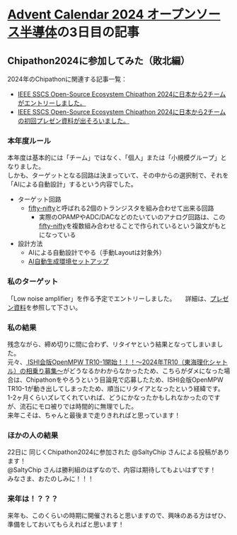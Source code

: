 # [Advent Calendar 2024 オープンソース半導体](https://qiita.com/advent-calendar/2024/osssilicon)の3日目の記事
## Chipathon2024に参加してみた（敗北編）
2024年のChipathonに関連する記事一覧：

- [IEEE SSCS Open-Source Ecosystem Chipathon 2024に日本から2チームがエントリーしました。](https://ishi-kai.org/information/chipathon/2024/08/31/Entry-SSCS-OSE-CHIPATHON2024.html)  
- [IEEE SSCS Open-Source Ecosystem Chipathon 2024に日本から2チームの初回プレゼン資料が出そろいました。](https://ishi-kai.org/information/chipathon/2024/09/04/Presentation-SSCS-OSE-CHIPATHON2024_presentation_1st.html)  


### 本年度ルール
本年度は基本的には「チーム」ではなく、「個人」または「小規模グループ」となりました。  
しかも、ターゲットとなる回路は決まっていて、その中からの選択制で、それを「AIによる自動設計」するという内容でした。  

- ターゲット回路
  - [fifty-nifty](https://docs.google.com/spreadsheets/d/1A_uOKMGtlIYUIwKEbsRSsxBDl7hbfN1CICvdhk3wykc/)と呼ばれる2個のトランジスタを組み合わせて出来る回路
    - 実際のOPAMPやADC/DACなどのたいていのアナログ回路は、この[fifty-nifty](https://docs.google.com/spreadsheets/d/1A_uOKMGtlIYUIwKEbsRSsxBDl7hbfN1CICvdhk3wykc/)を複数組み合わせることで作られているという論文がもとになっている
- 設計方法
  - AIによる自動設計でやる（手動Layoutは対象外）
  - [AI自動生成環境セットアップ](https://docs.google.com/presentation/d/e/2PACX-1vQBTmXIEmeb9jw-czwUoCni3RChDak-BHy1vTbSrZu50NM4e_f0DllS7znHwj3eHQ/pub?start=false&loop=false&delayms=3000&slide=id.p1)


### 私のターゲット
「Low noise amplifier」を作る予定でエントリーしました。 　
詳細は、[プレゼン資料](https://www.noritsuna.jp/download/chipathon2024_entry.pdf)を参照して下さい。  


### 私の結果
残念ながら、締め切りに間に合わず、リタイヤという結果となってしまいました。  
元々、[
ISHI会版OpenMPW TR10-1開始！！！～2024年TR10（東海理化シャトル）の相乗り募集～](https://ishi-kai.org/openmpw/shuttle/tr10/2024/10/15/shuttle_ISHI-Kai_OpenMPW-TR10-1_start.html)がどうなるかわからなかったため、こちらがダメになった場合は、Chipathonをやろうという目論見で応募したため、ISHI会版OpenMPW TR10-1が動き出してしまったため、順当にリタイアとなったという経緯です。  
1-2ヶ月くらいズレてくれていれば、どうにかなったかもしれなかったのですが、流石にモロ被りでは時間的に無理でした。  
来年こそは、ちゃんと最後まで走りきれればと思っています！  


### ほかの人の結果
22日に 同じくChipathon2024に参加された @SaltyChip さんによる投稿があります！  
@SaltyChip さんは勝利組のはずなので、内容は期待してもよいはずです！  
みなさま、おたのしみに！！！  


### 来年は！？？？
来年も、このくらいの時期に開催されると思いますので、興味のある方はぜひ、準備をしておいてもらえればと思います！

